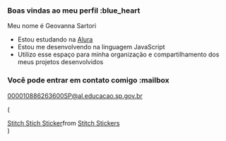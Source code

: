 ### Boas vindas ao meu perfil :blue_heart

Meu nome é Geovanna Sartori

- Estou estudando na [Alura](https://www.alura.com.br)
- Estou me desenvolvendo na linguagem JavaScript
- Utilizo esse espaço para minha organização e compartilhamento dos meus projetos desenvolvidos

### Você pode entrar em contato comigo :mailbox

000010886263600SP@al.educacao.sp.gov.br 

(<div class="tenor-gif-embed" data-postid="3979920456767606737" data-share-method="host" data-aspect-ratio="0.902985" data-width="100%"><a href="https://tenor.com/view/stitch-stich-gif-3979920456767606737">Stitch Stich Sticker</a>from <a href="https://tenor.com/search/stitch-stickers">Stitch Stickers</a></div> <script type="text/javascript" async src="https://tenor.com/embed.js"></script>)
